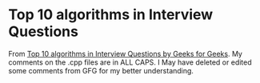 # Top 10 algorithms in Interview Questions

From [Top 10 algorithms in Interview Questions by Geeks for Geeks](https://www.geeksforgeeks.org/top-10-algorithms-in-interview-questions/). My comments on the .cpp files are in ALL CAPS. I May have deleted or edited some comments from GFG for my better understanding.
